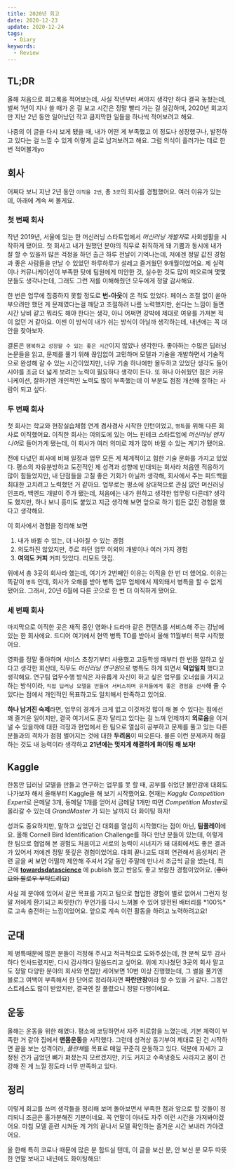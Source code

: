 ```yaml
---
title: 2020년 회고
date: 2020-12-23
update: 2020-12-24
tags:
  - Diary
keywords:
  - Review
---
```


## TL;DR

올해 처음으로 회고록을 적어보는데, 사실 작년부터 써야지 생각만 하다 결국 놓쳤는데, 벌써 1년이 지나 쓸 때가 온 걸 보고 시간은 정말 빨리 가는 걸 실감하며, 2020년 회고지만 지난 2년 동안 일어났던 작고 큼지막한 일들을 하나씩 적어보려고 해요.

나중의 이 글을 다시 보게 됐을 때, 내가 어떤 게 부족했고 이 정도나 성장했구나, 발전하고 있다는 걸 느낄 수 있게 이렇게 글로 남겨보려고 해요. 그럼 의식이 흘러가는 데로 한번 적어볼게yo

## 회사

어쩌다 보니 지난 2년 동안 `이직을 2번`, 총 `3곳`의 회사를 경험했어요. 여러 이유가 있는데, 아래에 계속 써 볼게요.

### 첫 번째 회사

작년 2019년, 서울에 있는 한 머신러닝 스타트업에서 *머신러닝 개발자*로 사회생활을 시작하게 됐어요. 첫 회사고 내가 원했던 분야의 직무로 취직하게 돼 기쁨과 동시에 내가 잘 할 수 있을까 많은 걱정을 하던 출근 하루 전날이 기억나는데, 저에겐 정말 값진 경험과 좋은 사람들을 만날 수 있었던 하루하루가 설레고 즐거웠던 9개월이었어요. 제 실력이나 커뮤니케이션이 부족한 탓에 팀원에게 미안한 것, 실수한 것도 많이 떠오르며 몇몇 분들도 생각나는데, 그래도 그런 저를 이해해줬던 모두에게 정말 감사해요.

한 번은 업무에 집중하지 못할 정도로 **번-아웃**이 온 적도 있었다. 페이스 조절 없이 쏟아부으려만 했던 게 문제였다는걸 깨닫고 조절하려 나름 노력했지만, 쉰다는 느낌이 들면 시간 낭비 같고 뭐라도 해야 한다는 생각, 아니 어쩌면 강박에 제대로 여유를 가져본 적이 없던 거 같아요. 이젠 이 방식이 내가 쉬는 방식이 아닐까 생각하는데, 내년에는 꼭 대안을 찾아보자.

결론은 `행복하고 성장할 수 있는 좋은 시간`이지 않았나 생각한다. 좋아하는 수많은 딥러닝 논문들을 읽고, 문제를 풀기 위해 끊임없이 고민하며 모델과 기술을 개발하면서 기술적으로 완성해 갈 수 있는 시간이었지만, 너무 기술 하나에만 몰두하고 있었단 생각도 들어 시야를 조금 더 넓게 보려는 노력이 필요하다 생각이 든다. 또 하나 아쉬웠던 점은 커뮤니케이션, 잘하기엔 개인적인 노력도 많이 부족했는데 이 부분도 점점 개선해 잘하는 사람이 되고 싶다.

### 두 번째 회사

첫 회사는 학교와 현장실습체험 연계 겸사겸사 시작한 인턴이었고, `병특`을 위해 다른 회사로 이직했어요. 이직한 회사는 여의도에 있는 어느 핀테크 스타트업에 *머신러닝 엔지니어*로 들어가게 됐는데, 이 회사가 여러 의미로 제가 많이 바뀔 수 있는 계기가 됐어요.

전에 다녔던 회사에 비해 일정과 업무 모든 게 체계적이고 힙한 기술 문화를 가지고 있었다. 평소의 자유분방하고 도전적인 제 성격과 성향에 반대되는 회사라 처음엔 적응하기 많이 힘들었지만, 내 단점들을 고칠 좋은 기회가 아닐까 생각해, 회사에서 주는 피드백을 최대한 고치려고 노력했던 거 같아요. 업무로는 평소에 상대적으로 관심 없던 머신러닝 인프라, 백엔드 개발이 주가 됐는데, 처음에는 내가 원하고 생각한 업무랑 다른데? 생각도 했지만, 하나 보니 흥미도 붙었고 지금 생각해 보면 앞으로 하기 힘든 값진 경험을 했다고 생각해요.

이 회사에서 경험을 정리해 보면

1. 내가 바뀔 수 있는, 더 나아질 수 있는 경험
2. 의도하진 않았지만, 주로 하던 업무 이외의 개발이나 여러 가지 경험
3. **여의도 커피** 커피 맛있다. 리모트 맛집.

위에서 총 3곳의 회사라 했는데, 여기가 2번째인 이유는 이직을 한 번 더 했어요. 이유는 똑같이 `병특` 인데, 회사가 오해를 받아 병특 업무 업체에서 제외돼서 병특을 할 수 없게 됐어요. 그래서, 20년 6월에 다른 곳으로 한 번 더 이직하게 됐어요.

### 세 번째 회사

마지막으로 이직한 곳은 재직 중인 영화나 드라마 같은 컨텐츠를 서비스해 주는 강남에 있는 한 회사에요. 드디어 여기에서 현역 병특 TO를 받아서 올해 11월부터 복무 시작했어요.

영화를 정말 좋아하며 서비스 초창기부터 사용했고 고등학생 때부터 한 번쯤 일하고 싶다고 생각한 회산데, 직무도 *머신러닝 연구원*으로 병특도 하게 되면서 **덕업일치** 했다고 생각해요. 연구팀 업무수행 방식은 자유롭게 자신이 하고 싶은 업무를 오너쉽을 가지고 하는 방식이라, `직접 딥러닝 모델을 만들어 서비스하며 유저들에게 좋은 경험을 선사`해 줄 수 있다는 점에서 개인적인 목표하고도 일치해서 만족하고 있어요.

**하나 남겨진 숙제**라면, 업무의 경계가 크게 없고 이것저것 많이 해 볼 수 있다는 점에선 꽤 즐거운 일이지만, 결국 여기서도 혼자 달리고 있다는 걸 느껴 언제까지 **외로움**을 이겨낼 수 있을까에 대한 걱정과 현업에서 한 팀으로 열심히 공부하고 문제를 풀고 있는 다른 분들과의 격차가 점점 벌어지는 것에 대한 **두려움**이 떠오른다. 물론 이런 문제까지 해결하는 것도 내 능력이라 생각하고 **21년에는 멋지게 해결하게 화이팅 해 보자!**

## Kaggle

한동안 딥러닝 모델을 만들고 연구하는 업무를 못 할 때, 공부를 쉬었단 불안감에 대회도 나가보자 해서 올해부터 Kaggle을 해 보기 시작했어요. 현재는 *Kaggle Competition Expert*로 은메달 3개, 동메달 1개를 얻어서 금메달 1개만 따면 *Competition Master*로 올라갈 수 있는데 *GrandMaster* 가 되는 날까지 더 화이팅 하자!

성과도 중요하지만, 말하고 싶었던 건 대회를 열심히 시작했다는 점이 아닌, **팀플레이**에요. 올해 Cornell Bird Identification Challenge를 하다 만난 분들이 있는데, 이렇게 한 팀으로 협업해 본 경험도 처음이고 서로의 능력이 시너지가 돼 대회에서도 좋은 결과가 있어서 저에겐 정말 뜻깊은 경험이었어요. 대회 끝나고도 대회 연관해서 음성처리 관련 글을 써 보면 어떨까 제안해 주셔서 2달 동안 주말에 만나서 조금씩 글을 썼는데, 최근에 [**towardsdatascience**](https://towardsdatascience.com/detecting-sounds-with-deep-learning-ed9a41909da0) 에 publish 했고 반응도 좋고 보람찬 경험이었어요. (~~좋아요와 팔로우 부탁드려요~~)

사실 제 분야에 있어서 같은 목표를 가지고 팀으로 협업한 경험이 별로 없어서 그런지 정말 저에게 환기되고 짜릿한(?) 무언가를 다시 느껴볼 수 있어 방전된 배터리를 *100%*로 고속 충전하는 느낌이었어요. 앞으로 계속 이런 활동을 하려고 노력하려고요!

## 군대

제 병특때문에 많은 분들이 걱정해 주시고 적극적으로 도와주셨는데, 한 분씩 모두 감사하다 인사드렸지만, 다시 감사하다 말씀드리고 싶어요. 위에 지나쳤던 3곳의 회사 말고도 정말 다양한 분야의 회사와 면접만 세어보면 10번 이상 진행했는데, 그 썰을 풀기엔 블로그 여백이 부족해서 한 단어로 정리하자면 **파란만장**이라 할 수 있을 거 같다. 그동안 스트레스도 많이 받았지만, 결국엔 잘 풀렸으니 정말 다행이에요.

## 운동

올해는 운동을 위한 해였다. 평소에 코딩하면서 자주 피로함을 느꼈는데, 기본 체력이 부족한 거 같아 집에서 **맨몸운동**을 시작했다. 그런데 성격상 동기부여 제대로 된 건 시작하면 끝을 보는 성격이라, *플란체*를 목표로 매일 꾸준히 운동하고 있다. 덕분에 자세가 교정된 건가 굽었던 뼈가 펴졌는지 모르겠지만, 키도 커지고 수족냉증도 사라지고 몸이 건강해 진 게 느낄 정도라 너무 만족하고 있다.

## 정리

이렇게 회고를 쓰며 생각들을 정리해 보며 돌아보면서 부족한 점과 앞으로 할 것들이 정리되니 조금은 홀가분해진 기분이네요. 꼭 연말이 아녀도 자주 이런 시간을 가져봐야겠어요. 마침 모델 훈련 시켜둔 게 거의 끝나서 모델 확인하는 즐거운 시간 보내러 가야겠어요.

올 한해 특히 코로나 때문에 많은 분 힘드실 텐데, 이 글을 보신 분, 안 보신 분 모두 따뜻한 연말 보내고 내년에도 화이팅해요!
